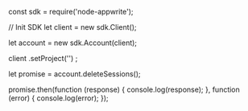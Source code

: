 const sdk = require('node-appwrite');

// Init SDK
let client = new sdk.Client();

let account = new sdk.Account(client);

client
    .setProject('')
;

let promise = account.deleteSessions();

promise.then(function (response) {
    console.log(response);
}, function (error) {
    console.log(error);
});